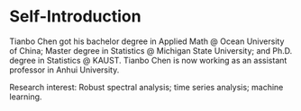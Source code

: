 # Self-Introduction
Tianbo Chen got his bachelor degree in Applied Math @ Ocean University of China; 
Master degree in Statistics @ Michigan State University; and 
Ph.D. degree in Statistics @ KAUST. Tianbo Chen is now working as an assistant professor in Anhui University.

Research interest: Robust spectral analysis; time series analysis; machine learning.
